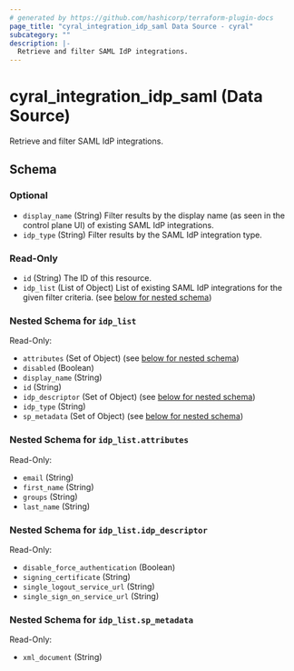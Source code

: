 ```yaml
---
# generated by https://github.com/hashicorp/terraform-plugin-docs
page_title: "cyral_integration_idp_saml Data Source - cyral"
subcategory: ""
description: |-
  Retrieve and filter SAML IdP integrations.
---
```


# cyral_integration_idp_saml (Data Source)

Retrieve and filter SAML IdP integrations.

<!-- schema generated by tfplugindocs -->

## Schema

### Optional

- `display_name` (String) Filter results by the display name (as seen in the control plane UI) of existing SAML IdP integrations.
- `idp_type` (String) Filter results by the SAML IdP integration type.

### Read-Only

- `id` (String) The ID of this resource.
- `idp_list` (List of Object) List of existing SAML IdP integrations for the given filter criteria. (see [below for nested schema](#nestedatt--idp_list))

<a id="nestedatt--idp_list"></a>

### Nested Schema for `idp_list`

Read-Only:

- `attributes` (Set of Object) (see [below for nested schema](#nestedobjatt--idp_list--attributes))
- `disabled` (Boolean)
- `display_name` (String)
- `id` (String)
- `idp_descriptor` (Set of Object) (see [below for nested schema](#nestedobjatt--idp_list--idp_descriptor))
- `idp_type` (String)
- `sp_metadata` (Set of Object) (see [below for nested schema](#nestedobjatt--idp_list--sp_metadata))

<a id="nestedobjatt--idp_list--attributes"></a>

### Nested Schema for `idp_list.attributes`

Read-Only:

- `email` (String)
- `first_name` (String)
- `groups` (String)
- `last_name` (String)

<a id="nestedobjatt--idp_list--idp_descriptor"></a>

### Nested Schema for `idp_list.idp_descriptor`

Read-Only:

- `disable_force_authentication` (Boolean)
- `signing_certificate` (String)
- `single_logout_service_url` (String)
- `single_sign_on_service_url` (String)

<a id="nestedobjatt--idp_list--sp_metadata"></a>

### Nested Schema for `idp_list.sp_metadata`

Read-Only:

- `xml_document` (String)
